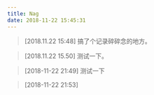 ```yaml
---
title: Nag
date: 2018-11-22 15:45:31
---
```


> [2018.11.22 15:48] 搞了个记录碎碎念的地方。

> [2018.11.22 15.50] 测试一下。



> [2018-11-22 21:49] 测试一下

> [2018-11-22 21:53]
